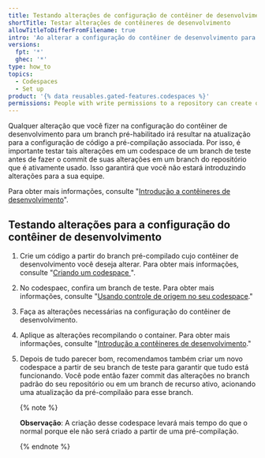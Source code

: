 ```yaml
---
title: Testando alterações de configuração de contêiner de desenvolvimento em um branch pré-compilado habilitado
shortTitle: Testar alterações de contêineres de desenvolvimento
allowTitleToDifferFromFilename: true
intro: 'Ao alterar a configuração do contêiner de desenvolvimento para um branch que está habilitado para pré-compilações, você deverá testar suas alterações em um codespace.'
versions:
  fpt: '*'
  ghec: '*'
type: how_to
topics:
  - Codespaces
  - Set up
product: '{% data reusables.gated-features.codespaces %}'
permissions: People with write permissions to a repository can create or edit the dev container configuration for a branch.
---
```


Qualquer alteração que você fizer na configuração do contêiner de desenvolvimento para um branch pré-habilitado irá resultar na atualização para a configuração de código a pré-compilação associada. Por isso, é importante testar tais alterações em um codespace de um branch de teste antes de fazer o commit de suas alterações em um branch do repositório que é ativamente usado. Isso garantirá que você não estará introduzindo alterações para a sua equipe.

Para obter mais informações, consulte "[Introdução a contêineres de desenvolvimento](/codespaces/setting-up-your-project-for-codespaces/introduction-to-dev-containers)".

## Testando alterações para a configuração do contêiner de desenvolvimento

1. Crie um código a partir do branch pré-compilado cujo contêiner de desenvolvimento você deseja alterar. Para obter mais informações, consulte "[Criando um codespace ](/codespaces/developing-in-codespaces/creating-a-codespace#creating-a-codespace)".
1. No codespaec, confira um branch de teste. Para obter mais informações, consulte "[Usando controle de origem no seu codespace](/codespaces/developing-in-codespaces/using-source-control-in-your-codespace#creating-or-switching-branches)."
1. Faça as alterações necessárias na configuração do contêiner de desenvolvimento.
1. Aplique as alterações recompilando o container. Para obter mais informações, consulte "[Introdução a contêineres de desenvolvimento](/codespaces/setting-up-your-project-for-codespaces/introduction-to-dev-containers#applying-configuration-changes-to-a-codespace)."
1. Depois de tudo parecer bom, recomendamos também criar um novo codespace a partir de seu branch de teste para garantir que tudo está funcionando. Você pode então fazer commit das alterações no branch padrão do seu repositório ou em um branch de recurso ativo, acionando uma atualização da pré-compilaão para esse branch.

   {% note %}

   **Observação**: A criação desse codespace levará mais tempo do que o normal porque ele não será criado a partir de uma pré-compilação.

   {% endnote %}
